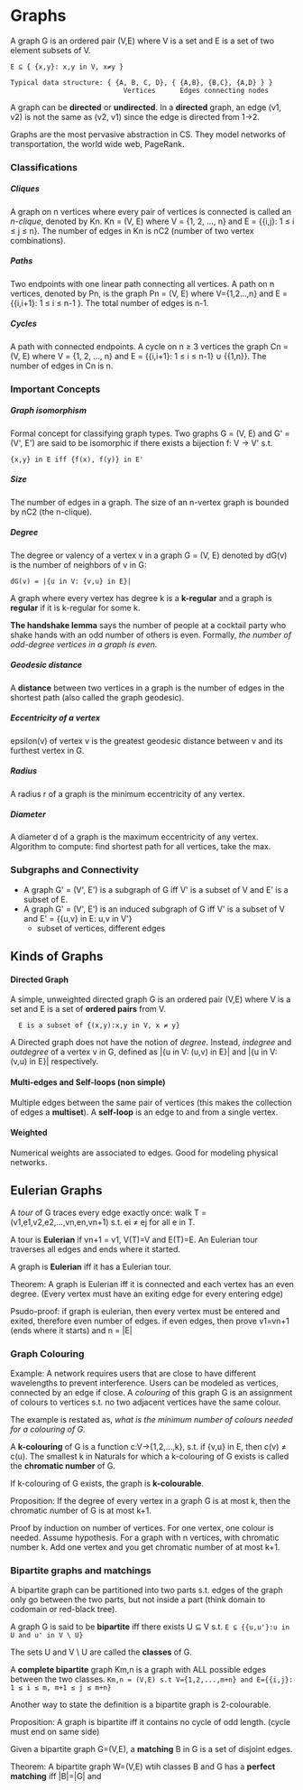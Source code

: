 # Graphs
A graph G is an ordered pair (V,E) where V is a set and E is a set of two element subsets of V.
```
E ⊆ { {x,y}: x,y in V, x≠y }

Typical data structure: { {A, B, C, D}, { {A,B}, {B,C}, {A,D} } }
                            Vertices      Edges connecting nodes
```

A graph can be **directed** or **undirected**. In a **directed** graph, an edge (v1, v2) is not the same as (v2, v1) since the edge is directed from 1->2.

Graphs are the most pervasive abstraction in CS. They model networks of transportation, the world wide web, PageRank.

### Classifications
##### Cliques
A graph on n vertices where every pair of vertices is connected is called an *n-clique*, denoted by Kn. Kn = (V, E) where V = {1, 2, ..., n} and E = {{i,j}: 1 ≤ i ≤ j ≤ n}. The number of edges in Kn is nC2 (number of two vertex combinations).
##### Paths
Two endpoints with one linear path connecting all vertices. A path on n vertices, denoted by Pn, is the graph Pn = (V, E) where V={1,2...,n} and E = {{i,i+1}: 1 ≤ i ≤ n-1 }. The total number of edges is n-1.
##### Cycles
A path with connected endpoints. A cycle on n ≥ 3 vertices the graph Cn = (V, E) where V = {1, 2, ..., n} and E = {{i,i+1}: 1 ≤ i ≤ n-1} ∪ {{1,n}}. The number of edges in Cn is n.

### Important Concepts
##### Graph isomorphism
Formal concept for classifying graph types. Two graphs G = (V, E) and G' = (V', E') are said to be isomorphic if there exists a bijection f: V -> V' s.t.
  ```
  {x,y} in E iff {f(x), f(y)} in E'
  ```
##### Size
The number of edges in a graph. The size of an n-vertex graph is bounded by nC2 (the n-clique).

##### Degree
The degree or valency of a vertex v in a graph G = (V, E) denoted by dG(v) is the number of neighbors of v in G:
  ```
  dG(v) = |{u in V: {v,u} in E}|
  ```
A graph where every vertex has degree k is a **k-regular** and a graph is **regular** if it is k-regular for some k.

**The handshake lemma** says the number of people at a cocktail party who shake hands with an odd number of others is even. Formally, *the number of odd-degree vertices in a graph is even.*

##### Geodesic distance
A **distance** between two vertices in a graph is the number of edges in the shortest path (also called the graph geodesic).

##### Eccentricity of a vertex
epsilon(v) of vertex v is the greatest geodesic distance between v and its furthest vertex in G.

##### Radius
A radius r of a graph is the minimum eccentricity of any vertex.

##### Diameter
A diameter d of a graph is the maximum eccentricity of any vertex. Algorithm to compute: find shortest path for all vertices, take the max.

### Subgraphs and Connectivity
- A graph G' = (V', E') is a subgraph of G iff V' is a subset of V and E' is a subset of E.
- A graph G' = (V', E') is an induced subgraph of G iff V' is a subset of V and E' = {{u,v} in E: u,v in V'}
  - subset of vertices, different edges

## Kinds of Graphs
#### Directed Graph
A simple, unweighted directed graph G is an ordered pair (V,E) where V is a set and E is a set of **ordered pairs** from V.
```
  E is a subset of {(x,y):x,y in V, x ≠ y}
```
A Directed graph does not have the notion of *degree*. Instead, *indegree* and *outdegree* of a vertex v in G, defined as |{u in V: (u,v) in E}| and |{u in V: (v,u) in E}| respectively.

#### Multi-edges and Self-loops (non simple)
Multiple edges between the same pair of vertices (this makes the collection of edges a **multiset**). A **self-loop** is an edge to and from a single vertex.

#### Weighted
Numerical weights are associated to edges. Good for modeling physical networks.

## Eulerian Graphs
A *tour* of G traces every edge exactly once: walk T = (v1,e1,v2,e2,...,vn,en,vn+1) s.t. ei ≠ ej for all e in T.

A tour is **Eulerian** if vn+1 = v1, V(T)=V and E(T)=E. An Eulerian tour traverses all edges and ends where it started.

A graph is **Eulerian** iff it has a Eulerian tour.

Theorem: A graph is Eulerian iff it is connected and each vertex has an even degree. (Every vertex must have an exiting edge for every entering edge)

Psudo-proof: if graph is eulerian, then every vertex must be entered and exited, therefore even number of edges. if even edges, then prove v1=vn+1 (ends where it starts) and n = |E|

### Graph Colouring
Example: A network requires users that are close to have different wavelengths to prevent interference. Users can be modeled as vertices, connected by an edge if close. A *colouring* of this graph G is an assignment of colours to vertices s.t. no two adjacent vertices have the same colour.

The example is restated as, *what is the minimum number of colours needed for a colouring of G.*

A **k-colouring** of G is a function c:V->{1,2,...,k}, s.t. if {v,u} in E, then c(v) ≠ c(u). The smallest k in Naturals for which a k-colouring of G exists is called the **chromatic number** of G.

If k-colouring of G exists, the graph is **k-colourable**.

Proposition: If the degree of every vertex in a graph G is at most k, then the chromatic number of G is at most k+1.

Proof by induction on number of vertices. For one vertex, one colour is needed. Assume hypothesis. For a graph with n vertices, with chromatic number k. Add one vertex and you get chromatic number of at most k+1.

### Bipartite graphs and matchings
A bipartite graph can be partitioned into two parts s.t. edges of the graph only go between the two parts, but not inside a part (think domain to codomain or red-black tree).

A graph G is said to be **bipartite** iff there exists U ⊆ V s.t. `E ⊆ {{u,u'}:u in U and u' in V \ U}`

The sets U and V \ U are called the **classes** of G.

A **complete bipartite** graph Km,n is a graph with ALL possible edges between the two classes. `Km,n = (V,E) s.t V={1,2,...,m+n} and E={{i,j}: 1 ≤ i ≤ m, m+1 ≤ j ≤ m+n}`

Another way to state the definition is a bipartite graph is 2-colourable.

Proposition: A graph is bipartite iff it contains no cycle of odd length. (cycle must end on same side)

Given a bipartite graph G=(V,E), a **matching** B in G is a set of disjoint edges.

Theorem: A bipartite graph W=(V,E) wtih classes B and G has a **perfect matching** iff |B|=|G| and
